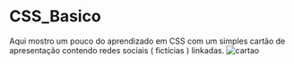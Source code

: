 # CSS_Basico
Aqui mostro um pouco do aprendizado em CSS com um simples cartão de apresentação contendo redes sociais ( fictícias ) linkadas.
![cartao](https://user-images.githubusercontent.com/101764993/159512363-2c7d7a2c-9189-4389-b726-ba22c920ee0a.jpg)
